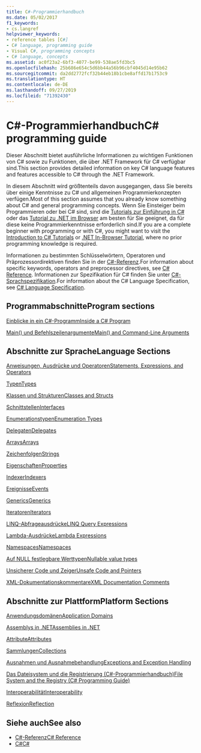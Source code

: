 ```yaml
---
title: C#-Programmierhandbuch
ms.date: 05/02/2017
f1_keywords:
- cs.langref
helpviewer_keywords:
- reference tables [C#]
- C# language, programming guide
- Visual C#, programming concepts
- C# language, concepts
ms.assetid: ac0f23a2-6bf3-4077-be99-538ae5fd3bc5
ms.openlocfilehash: 25b686e654c5d6bb44a56b96cbf4045d14e95b62
ms.sourcegitcommit: da2dd2772fcf32b44eb18b1cbe8affd17b1753c9
ms.translationtype: HT
ms.contentlocale: de-DE
ms.lasthandoff: 09/27/2019
ms.locfileid: "71392430"
---
```

# <a name="c-programming-guide"></a><span data-ttu-id="f2112-102">C#-Programmierhandbuch</span><span class="sxs-lookup"><span data-stu-id="f2112-102">C# programming guide</span></span>
<span data-ttu-id="f2112-103">Dieser Abschnitt bietet ausführliche Informationen zu wichtigen Funktionen von C# sowie zu Funktionen, die über .NET Framework für C# verfügbar sind.</span><span class="sxs-lookup"><span data-stu-id="f2112-103">This section provides detailed information on key C# language features and features accessible to C# through the .NET Framework.</span></span>  
  
 <span data-ttu-id="f2112-104">In diesem Abschnitt wird größtenteils davon ausgegangen, dass Sie bereits über einige Kenntnisse zu C# und allgemeinen Programmierkonzepten verfügen.</span><span class="sxs-lookup"><span data-stu-id="f2112-104">Most of this section assumes that you already know something about C# and general programming concepts.</span></span> <span data-ttu-id="f2112-105">Wenn Sie Einsteiger beim Programmieren oder bei C# sind, sind die [Tutorials zur Einführung in C#](../tutorials/intro-to-csharp/index.md) oder das [Tutorial zu .NET im Browser](https://dotnet.microsoft.com/learn/dotnet/in-browser-tutorial/1) am besten für Sie geeignet, da für diese keine Programmierkenntnisse erforderlich sind.</span><span class="sxs-lookup"><span data-stu-id="f2112-105">If you are a complete beginner with programming or with C#, you might want to visit the [Introduction to C# Tutorials](../tutorials/intro-to-csharp/index.md) or [.NET In-Browser Tutorial](https://dotnet.microsoft.com/learn/dotnet/in-browser-tutorial/1), where no prior programming knowledge is required.</span></span>  
  
 <span data-ttu-id="f2112-106">Informationen zu bestimmten Schlüsselwörtern, Operatoren und Präprozessordirektiven finden Sie in der [C#-Referenz](../language-reference/index.md).</span><span class="sxs-lookup"><span data-stu-id="f2112-106">For information about specific keywords, operators and preprocessor directives, see [C# Reference](../language-reference/index.md).</span></span> <span data-ttu-id="f2112-107">Informationen zur Spezifikation für C# finden Sie unter [C#-Sprachspezifikation](../language-reference/language-specification/index.md).</span><span class="sxs-lookup"><span data-stu-id="f2112-107">For information about the C# Language Specification, see [C# Language Specification](../language-reference/language-specification/index.md).</span></span>  
  
## <a name="program-sections"></a><span data-ttu-id="f2112-108">Programmabschnitte</span><span class="sxs-lookup"><span data-stu-id="f2112-108">Program sections</span></span>

[<span data-ttu-id="f2112-109">Einblicke in ein C#-Programm</span><span class="sxs-lookup"><span data-stu-id="f2112-109">Inside a C# Program</span></span>](./inside-a-program/index.md)  
  
[<span data-ttu-id="f2112-110">Main() und Befehlszeilenargumente</span><span class="sxs-lookup"><span data-stu-id="f2112-110">Main() and Command-Line Arguments</span></span>](./main-and-command-args/index.md)  
 
## <a name="language-sections"></a><span data-ttu-id="f2112-111">Abschnitte zur Sprache</span><span class="sxs-lookup"><span data-stu-id="f2112-111">Language Sections</span></span>  
[<span data-ttu-id="f2112-112">Anweisungen, Ausdrücke und Operatoren</span><span class="sxs-lookup"><span data-stu-id="f2112-112">Statements, Expressions, and Operators</span></span>](./statements-expressions-operators/index.md)  

 [<span data-ttu-id="f2112-113">Typen</span><span class="sxs-lookup"><span data-stu-id="f2112-113">Types</span></span>](./types/index.md)  

 [<span data-ttu-id="f2112-114">Klassen und Strukturen</span><span class="sxs-lookup"><span data-stu-id="f2112-114">Classes and Structs</span></span>](./classes-and-structs/index.md)  
  
 [<span data-ttu-id="f2112-115">Schnittstellen</span><span class="sxs-lookup"><span data-stu-id="f2112-115">Interfaces</span></span>](./interfaces/index.md)  

 [<span data-ttu-id="f2112-116">Enumerationstypen</span><span class="sxs-lookup"><span data-stu-id="f2112-116">Enumeration Types</span></span>](./enumeration-types.md)  
  
 [<span data-ttu-id="f2112-117">Delegaten</span><span class="sxs-lookup"><span data-stu-id="f2112-117">Delegates</span></span>](./delegates/index.md)  
 
 [<span data-ttu-id="f2112-118">Arrays</span><span class="sxs-lookup"><span data-stu-id="f2112-118">Arrays</span></span>](./arrays/index.md)  
  
 [<span data-ttu-id="f2112-119">Zeichenfolgen</span><span class="sxs-lookup"><span data-stu-id="f2112-119">Strings</span></span>](./strings/index.md)  
  
 [<span data-ttu-id="f2112-120">Eigenschaften</span><span class="sxs-lookup"><span data-stu-id="f2112-120">Properties</span></span>](./classes-and-structs/properties.md)  
  
 [<span data-ttu-id="f2112-121">Indexer</span><span class="sxs-lookup"><span data-stu-id="f2112-121">Indexers</span></span>](./indexers/index.md)  
  
 [<span data-ttu-id="f2112-122">Ereignisse</span><span class="sxs-lookup"><span data-stu-id="f2112-122">Events</span></span>](./events/index.md)  
  
 [<span data-ttu-id="f2112-123">Generics</span><span class="sxs-lookup"><span data-stu-id="f2112-123">Generics</span></span>](./generics/index.md)  
  
 [<span data-ttu-id="f2112-124">Iteratoren</span><span class="sxs-lookup"><span data-stu-id="f2112-124">Iterators</span></span>](./concepts/iterators.md)
  
 [<span data-ttu-id="f2112-125">LINQ-Abfrageausdrücke</span><span class="sxs-lookup"><span data-stu-id="f2112-125">LINQ Query Expressions</span></span>](./linq-query-expressions/index.md)  
  
 [<span data-ttu-id="f2112-126">Lambda-Ausdrücke</span><span class="sxs-lookup"><span data-stu-id="f2112-126">Lambda Expressions</span></span>](./statements-expressions-operators/lambda-expressions.md)  
  
 [<span data-ttu-id="f2112-127">Namespaces</span><span class="sxs-lookup"><span data-stu-id="f2112-127">Namespaces</span></span>](./namespaces/index.md)  
  
 [<span data-ttu-id="f2112-128">Auf NULL festlegbare Werttypen</span><span class="sxs-lookup"><span data-stu-id="f2112-128">Nullable value types</span></span>](./nullable-types/index.md)  
  
 [<span data-ttu-id="f2112-129">Unsicherer Code und Zeiger</span><span class="sxs-lookup"><span data-stu-id="f2112-129">Unsafe Code and Pointers</span></span>](./unsafe-code-pointers/index.md)  
  
 [<span data-ttu-id="f2112-130">XML-Dokumentationskommentare</span><span class="sxs-lookup"><span data-stu-id="f2112-130">XML Documentation Comments</span></span>](./xmldoc/index.md)  
  
## <a name="platform-sections"></a><span data-ttu-id="f2112-131">Abschnitte zur Plattform</span><span class="sxs-lookup"><span data-stu-id="f2112-131">Platform Sections</span></span>  
 [<span data-ttu-id="f2112-132">Anwendungsdomänen</span><span class="sxs-lookup"><span data-stu-id="f2112-132">Application Domains</span></span>](../../framework/app-domains/application-domains.md)  
  
 [<span data-ttu-id="f2112-133">Assemblys in .NET</span><span class="sxs-lookup"><span data-stu-id="f2112-133">Assemblies in .NET</span></span>](../../standard/assembly/index.md)  
  
 [<span data-ttu-id="f2112-134">Attribute</span><span class="sxs-lookup"><span data-stu-id="f2112-134">Attributes</span></span>](./concepts/attributes/index.md)  
  
 [<span data-ttu-id="f2112-135">Sammlungen</span><span class="sxs-lookup"><span data-stu-id="f2112-135">Collections</span></span>](./concepts/collections.md)  
  
 [<span data-ttu-id="f2112-136">Ausnahmen und Ausnahmebehandlung</span><span class="sxs-lookup"><span data-stu-id="f2112-136">Exceptions and Exception Handling</span></span>](./exceptions/index.md)  
  
 [<span data-ttu-id="f2112-137">Das Dateisystem und die Registrierung (C#-Programmierhandbuch)</span><span class="sxs-lookup"><span data-stu-id="f2112-137">File System and the Registry (C# Programming Guide)</span></span>](./file-system/index.md)  
  
 [<span data-ttu-id="f2112-138">Interoperabilität</span><span class="sxs-lookup"><span data-stu-id="f2112-138">Interoperability</span></span>](./interop/index.md)  
  
 [<span data-ttu-id="f2112-139">Reflexion</span><span class="sxs-lookup"><span data-stu-id="f2112-139">Reflection</span></span>](./concepts/reflection.md)  
  
## <a name="see-also"></a><span data-ttu-id="f2112-140">Siehe auch</span><span class="sxs-lookup"><span data-stu-id="f2112-140">See also</span></span>

- [<span data-ttu-id="f2112-141">C#-Referenz</span><span class="sxs-lookup"><span data-stu-id="f2112-141">C# Reference</span></span>](../language-reference/index.md)
- [<span data-ttu-id="f2112-142">C#</span><span class="sxs-lookup"><span data-stu-id="f2112-142">C#</span></span>](../index.md)
